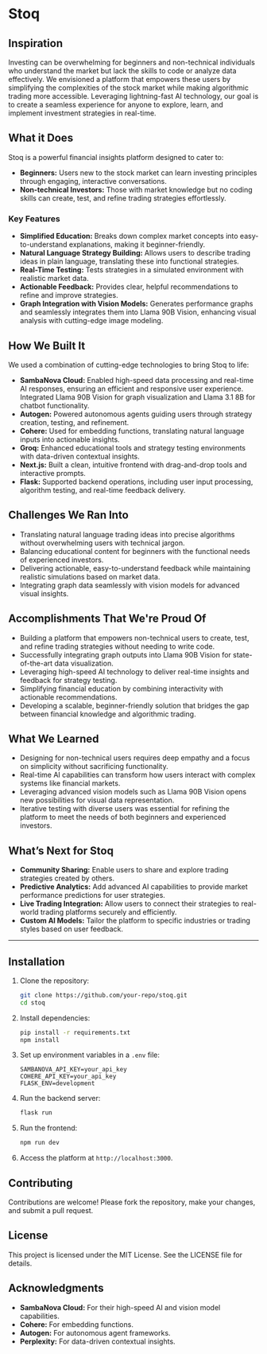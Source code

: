# Stoq

## Inspiration
Investing can be overwhelming for beginners and non-technical individuals who understand the market but lack the skills to code or analyze data effectively. We envisioned a platform that empowers these users by simplifying the complexities of the stock market while making algorithmic trading more accessible. Leveraging lightning-fast AI technology, our goal is to create a seamless experience for anyone to explore, learn, and implement investment strategies in real-time.

## What it Does
Stoq is a powerful financial insights platform designed to cater to:

- **Beginners:** Users new to the stock market can learn investing principles through engaging, interactive conversations.
- **Non-technical Investors:** Those with market knowledge but no coding skills can create, test, and refine trading strategies effortlessly.

### Key Features
- **Simplified Education:** Breaks down complex market concepts into easy-to-understand explanations, making it beginner-friendly.
- **Natural Language Strategy Building:** Allows users to describe trading ideas in plain language, translating these into functional strategies.
- **Real-Time Testing:** Tests strategies in a simulated environment with realistic market data.
- **Actionable Feedback:** Provides clear, helpful recommendations to refine and improve strategies.
- **Graph Integration with Vision Models:** Generates performance graphs and seamlessly integrates them into Llama 90B Vision, enhancing visual analysis with cutting-edge image modeling.

## How We Built It
We used a combination of cutting-edge technologies to bring Stoq to life:

- **SambaNova Cloud:** Enabled high-speed data processing and real-time AI responses, ensuring an efficient and responsive user experience. Integrated Llama 90B Vision for graph visualization and Llama 3.1 8B for chatbot functionality.
- **Autogen:** Powered autonomous agents guiding users through strategy creation, testing, and refinement.
- **Cohere:** Used for embedding functions, translating natural language inputs into actionable insights.
- **Groq:** Enhanced educational tools and strategy testing environments with data-driven contextual insights.
- **Next.js:** Built a clean, intuitive frontend with drag-and-drop tools and interactive prompts.
- **Flask:** Supported backend operations, including user input processing, algorithm testing, and real-time feedback delivery.

## Challenges We Ran Into
- Translating natural language trading ideas into precise algorithms without overwhelming users with technical jargon.
- Balancing educational content for beginners with the functional needs of experienced investors.
- Delivering actionable, easy-to-understand feedback while maintaining realistic simulations based on market data.
- Integrating graph data seamlessly with vision models for advanced visual insights.

## Accomplishments That We're Proud Of
- Building a platform that empowers non-technical users to create, test, and refine trading strategies without needing to write code.
- Successfully integrating graph outputs into Llama 90B Vision for state-of-the-art data visualization.
- Leveraging high-speed AI technology to deliver real-time insights and feedback for strategy testing.
- Simplifying financial education by combining interactivity with actionable recommendations.
- Developing a scalable, beginner-friendly solution that bridges the gap between financial knowledge and algorithmic trading.

## What We Learned
- Designing for non-technical users requires deep empathy and a focus on simplicity without sacrificing functionality.
- Real-time AI capabilities can transform how users interact with complex systems like financial markets.
- Leveraging advanced vision models such as Llama 90B Vision opens new possibilities for visual data representation.
- Iterative testing with diverse users was essential for refining the platform to meet the needs of both beginners and experienced investors.

## What’s Next for Stoq
- **Community Sharing:** Enable users to share and explore trading strategies created by others.
- **Predictive Analytics:** Add advanced AI capabilities to provide market performance predictions for user strategies.
- **Live Trading Integration:** Allow users to connect their strategies to real-world trading platforms securely and efficiently.
- **Custom AI Models:** Tailor the platform to specific industries or trading styles based on user feedback.

---

## Installation

1. Clone the repository:
   ```bash
   git clone https://github.com/your-repo/stoq.git
   cd stoq
   ```

2. Install dependencies:
   ```bash
   pip install -r requirements.txt
   npm install
   ```

3. Set up environment variables in a `.env` file:
   ```env
   SAMBANOVA_API_KEY=your_api_key
   COHERE_API_KEY=your_api_key
   FLASK_ENV=development
   ```

4. Run the backend server:
   ```bash
   flask run
   ```

5. Run the frontend:
   ```bash
   npm run dev
   ```

6. Access the platform at `http://localhost:3000`.

## Contributing
Contributions are welcome! Please fork the repository, make your changes, and submit a pull request.

## License
This project is licensed under the MIT License. See the LICENSE file for details.

## Acknowledgments
- **SambaNova Cloud:** For their high-speed AI and vision model capabilities.
- **Cohere:** For embedding functions.
- **Autogen:** For autonomous agent frameworks.
- **Perplexity:** For data-driven contextual insights.

